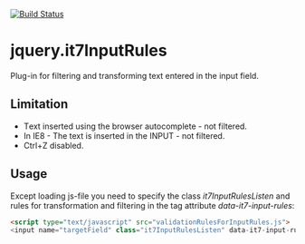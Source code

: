 [![Build Status](https://travis-ci.org/it7-solutions/jquery.it7InputRules.svg?branch=master)](https://travis-ci.org/it7-solutions/jquery.it7InputRules)

# jquery.it7InputRules
Plug-in for filtering and transforming text entered in the input field.

## Limitation

* Тext inserted using the browser autocomplete - not filtered.
* In IE8 - The text is inserted in the INPUT - not filtered.
* Ctrl+Z disabled.

## Usage

Except loading js-file you need to specify the class *it7InputRulesListen* and rules for  transformation and filtering in the tag attribute *data-it7-input-rules*:
```html
<script type="text/javascript" src="validationRulesForInputRules.js">
<input name="targetField" class="it7InputRulesListen" data-it7-input-rules="{"uppercase":true,"alphaNumber":true}" />
```

